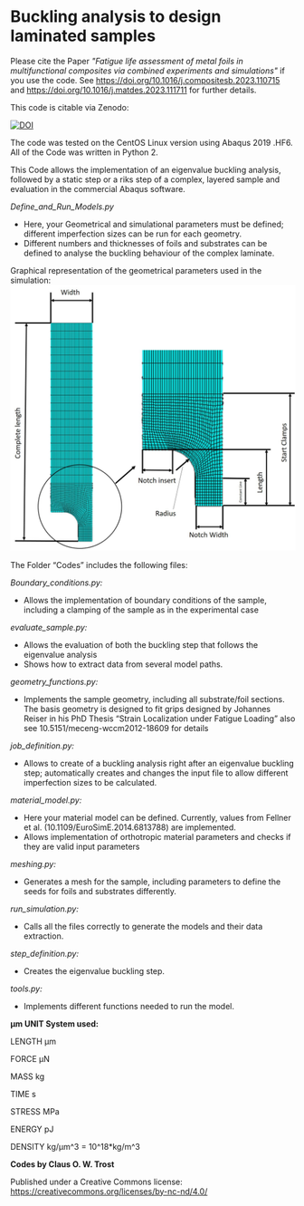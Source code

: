 # Buckling analysis to design laminated samples

Please cite the Paper *"Fatigue life assessment of metal foils in multifunctional composites via combined experiments and simulations"* if you use the code. See  https://doi.org/10.1016/j.compositesb.2023.110715 and  https://doi.org/10.1016/j.matdes.2023.111711 for further details. 

This code is citable via Zenodo: 

[![DOI](https://zenodo.org/badge/DOI/10.5281/zenodo.12771548.svg)](https://doi.org/10.5281/zenodo.12771548)  


The code was tested on the CentOS Linux version using Abaqus 2019 .HF6. All of the Code was written in Python 2.

This Code allows the implementation of an eigenvalue buckling analysis, followed by a static step or a riks step of a complex, layered sample and evaluation in the commercial Abaqus software.

*Define_and_Run_Models.py*
<ul>
<li>Here, your Geometrical and simulational parameters must be defined; different imperfection sizes can be run for each geometry. </li>
<li>Different numbers and thicknesses of foils and substrates can be defined to analyse the buckling behaviour of the complex laminate. </li>
</ul>

Graphical representation of the geometrical parameters used in the simulation:
![Image of the geometry](./Sample_design.jpg)

The Folder “Codes” includes the following files:

*Boundary_conditions.py:*
<ul>
	<li>Allows the implementation of boundary conditions of the sample, including a clamping of the sample as in the experimental case</li>
</ul>

*evaluate_sample.py:*
<ul>
	<li> Allows the evaluation of both the buckling step that follows the eigenvalue analysis </li>
	<li> Shows how to extract data from several model paths. </li>
</ul>


*geometry_functions.py:*
<ul>
	<li>Implements the sample geometry, including all substrate/foil sections. The basis geometry is designed to fit grips designed by Johannes Reiser in his PhD Thesis “Strain Localization under Fatigue Loading” also see 10.5151/meceng-wccm2012-18609 for details </li>
</ul>


*job_definition.py:*
<ul>
	<li>Allows to create of a buckling analysis right after an eigenvalue buckling step; automatically creates and changes the input file to allow different imperfection sizes to be calculated. </li>
</ul>


*material_model.py:*
<ul>
	<li>Here your material model can be defined. Currently, values from Fellner et al. (10.1109/EuroSimE.2014.6813788) are implemented. </li>
	<li>Allows implementation of orthotropic material parameters and checks if they are valid input parameters</li>
</ul>

*meshing.py:*
<ul>
	<li>Generates a mesh for the sample, including parameters to define the seeds for foils and substrates differently. </li>
</ul>

*run_simulation.py:*
<ul>
	<li>Calls all the files correctly to generate the models and their data extraction. </li>
</ul>


*step_definition.py:*
<ul>
	<li>Creates the eigenvalue buckling step. </li>
</ul>


*tools.py:*
<ul>
	<li>Implements different functions needed to run the model. </li>
</ul>


**µm UNIT System used:**

LENGTH            µm

FORCE             µN

MASS              kg

TIME              s

STRESS            MPa

ENERGY            pJ

DENSITY           kg/µm^3 = 10^18*kg/m^3



**Codes by Claus O. W. Trost**

Published under a Creative Commons license:
https://creativecommons.org/licenses/by-nc-nd/4.0/
